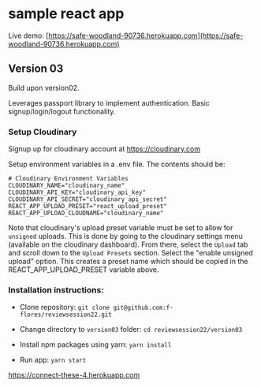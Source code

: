 # sample react app

Live demo: [https://safe-woodland-90736.herokuapp.com](https://safe-woodland-90736.herokuapp.com)

## Version 03

Build upon version02.

Leverages passport library to implement authentication. Basic signup/login/logout functionality.

### Setup Cloudinary

Signup up for cloudinary account at https://cloudinary.com

Setup environment variables in a .env file. The contents should be:

```
# Cloudinary Environment Variables
CLOUDINARY_NAME="cloudinary_name"
CLOUDINARY_API_KEY="cloudinary_api_key"
CLOUDINARY_API_SECRET="cloudinary_api_secret"
REACT_APP_UPLOAD_PRESET="react_upload_preset"
REACT_APP_UPLOAD_CLOUDNAME="cloudinary_name"
```
Note that cloudinary's upload preset variable must be set to allow for `unsigned` uploads.
This is done by going to the cloudinary settings menu (available on the cloudinary dashboard).
From there, select the `Upload` tab and scroll down to the `Upload Presets` section. Select
the "enable unsigned upload" option. This creates a preset name which should be copied in the
REACT_APP_UPLOAD_PRESET variable above.

### Installation instructions:

* Clone repository: `git clone git@github.com:f-flores/reviewsession22.git`

* Change directory to `version03` folder: `cd reviewsession22/version03`

* Install npm packages using yarn: `yarn install`

* Run app: `yarn start`

https://connect-these-4.herokuapp.com

